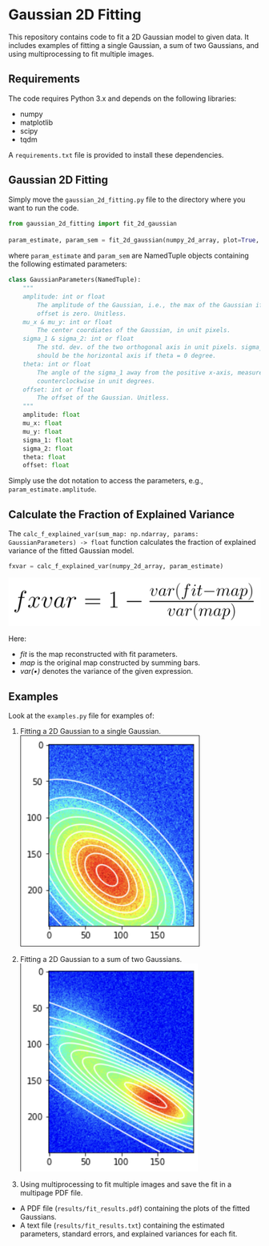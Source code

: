 # Gaussian 2D Fitting

This repository contains code to fit a 2D Gaussian model to given data. It includes examples of fitting a single Gaussian, a sum of two Gaussians, and using multiprocessing to fit multiple images.

## Requirements

The code requires Python 3.x and depends on the following libraries:

- numpy
- matplotlib
- scipy
- tqdm

A `requirements.txt` file is provided to install these dependencies.

## Gaussian 2D Fitting

Simply move the `gaussian_2d_fitting.py` file to the directory where you want to run the code.

```python
from gaussian_2d_fitting import fit_2d_gaussian

param_estimate, param_sem = fit_2d_gaussian(numpy_2d_array, plot=True, show=True)
```

where `param_estimate` and `param_sem` are NamedTuple objects containing the following estimated parameters:

```python
class GaussianParameters(NamedTuple):
    """
    amplitude: int or float
        The amplitude of the Gaussian, i.e., the max of the Gaussian if the
        offset is zero. Unitless.
    mu_x & mu_y: int or float
        The center coordiates of the Gaussian, in unit pixels.
    sigma_1 & sigma_2: int or float
        The std. dev. of the two orthogonal axis in unit pixels. sigma_1
        should be the horizontal axis if theta = 0 degree.
    theta: int or float
        The angle of the sigma_1 away from the positive x-axis, measured
        counterclockwise in unit degrees.
    offset: int or float
        The offset of the Gaussian. Unitless.
    """
    amplitude: float
    mu_x: float
    mu_y: float
    sigma_1: float
    sigma_2: float
    theta: float
    offset: float
```

Simply use the dot notation to access the parameters, e.g., `param_estimate.amplitude`.

## Calculate the Fraction of Explained Variance

The `calc_f_explained_var(sum_map: np.ndarray, params: GaussianParameters) -> float` function calculates the fraction of explained variance of the fitted Gaussian model.

```python
fxvar = calc_f_explained_var(numpy_2d_array, param_estimate)
```

![fxvar_formula](results/fxvar_formula.png)

Here:

- *fit* is the map reconstructed with fit parameters.
- *map* is the original map constructed by summing bars.
- *var(•)* denotes the variance of the given expression.

## Examples

Look at the `examples.py` file for examples of:

1. Fitting a 2D Gaussian to a single Gaussian.
![example1](results/example1.png)

2. Fitting a 2D Gaussian to a sum of two Gaussians.
![example2](results/example2.png)

3. Using multiprocessing to fit multiple images and save the fit in a multipage PDF file.

- A PDF file (`results/fit_results.pdf`) containing the plots of the fitted Gaussians.
- A text file (`results/fit_results.txt`) containing the estimated parameters, standard errors, and explained variances for each fit.

